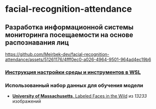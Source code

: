 # facial-recognition-attendance

## Разработка информационной системы мониторинга посещаемости на основе распознавания лиц

https://github.com/Meirbek-dev/facial-recognition-attendance/assets/51261176/4fff0ec0-a026-4964-9501-964ad4ec19b6

### [Инструкция настройки среды и инструментов в WSL](https://github.com/Meirbek-dev/wsl-setup)

### Использованный набор данных для обучения модели

- [**University of Massachusetts**. Labeled Faces in the Wild](https://vis-www.cs.umass.edu/lfw/) из _13233_ изображений

